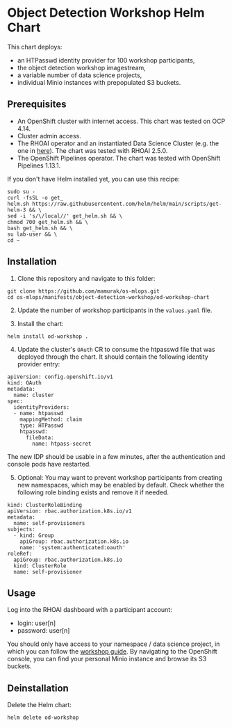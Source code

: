 # Object Detection Workshop Helm Chart

This chart deploys:
- an HTPasswd identity provider for 100 workshop participants,
- the object detection workshop imagestream,
- a variable number of data science projects,
- individual Minio instances with prepopulated S3 buckets.

## Prerequisites

- An OpenShift cluster with internet access. This chart was tested on OCP 4.14.
- Cluster admin access.
- The RHOAI operator and an instantiated Data Science Cluster (e.g. the one in [here](../../dependencies.yaml)). The chart was tested with RHOAI 2.5.0.
- The OpenShift Pipelines operator. The chart was tested with OpenShift Pipelines 1.13.1.

If you don't have Helm installed yet, you can use this recipe:
```
sudo su -
curl -fsSL -o get_
helm.sh https://raw.githubusercontent.com/helm/helm/main/scripts/get-helm-3 && \
sed -i 's/\/local//' get_helm.sh && \
chmod 700 get_helm.sh && \
bash get_helm.sh && \
su lab-user && \
cd ~
```

## Installation

1. Clone this repository and navigate to this folder:
```
git clone https://github.com/mamurak/os-mlops.git
cd os-mlops/manifests/object-detection-workshop/od-workshop-chart
```

2. Update the number of workshop participants in the `values.yaml` file.

3. Install the chart:
```
helm install od-workshop .
```

4. Update the cluster's `OAuth` CR to consume the htpasswd file that was deployed through the chart. It should contain the following identity provider entry:
```
apiVersion: config.openshift.io/v1
kind: OAuth
metadata:
  name: cluster
spec:
  identityProviders:
  - name: htpasswd
    mappingMethod: claim 
    type: HTPasswd
    htpasswd:
      fileData:
        name: htpass-secret 
```

The new IDP should be usable in a few minutes, after the authentication and console pods have restarted.

5. Optional: You may want to prevent workshop participants from creating new namespaces, which may be enabled by default. Check whether the following role binding exists and remove it if needed.
```
kind: ClusterRoleBinding
apiVersion: rbac.authorization.k8s.io/v1
metadata:
  name: self-provisioners
subjects:
  - kind: Group
    apiGroup: rbac.authorization.k8s.io
    name: 'system:authenticated:oauth'
roleRef:
  apiGroup: rbac.authorization.k8s.io
  kind: ClusterRole
  name: self-provisioner
```

## Usage

Log into the RHOAI dashboard with a participant account:
- login: user[n]
- password: user[n]

You should only have access to your namespace / data science project, in which you can follow the [workshop guide](https://mamurak.github.io/rhods-od-workshop/rhods-od-workshop/index.html). By navigating to the OpenShift console, you can find your personal Minio instance and browse its S3 buckets.

## Deinstallation

Delete the Helm chart:

```
helm delete od-workshop
```